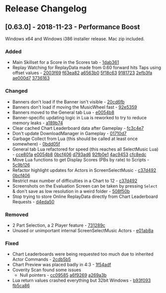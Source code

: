 # Release Changelog


## [0.63.0] - 2018-11-23 - Performance Boost

Windows x64 and Windows i386 installer release. Mac zip included.

### Added
- Main Skillset for a Score in the Scores tab - [1dab361](../../commit/1dab3619c56a5a925738562483d2d8873951bdeb)
- Replay Watching for ReplayData made from 0.60 forward hits Taps using offset values - [2003f69](../../commit/2003f6936e230d684511159046ca6dc9ae1b11d6) [f63ea82](../../commit/f63ea82f1aa6a6975ec8b57d1874396d0d8b750a) [a6563b0](../../commit/a6563b08049c208f3c79a0668964d8d67d37ae96) [5f18c63](../../commit/5f18c630b12b8dcad605bb5321316f9d74d753da) [9181723](../../commit/91817235e88287693c54147877a4824dd339cf49) [2efb3fa](../../commit/2efb3fac3d7369529d58722382c197b10278ec85) [ae000d7](../../commit/ae000d780f5979f7ea2abbf8b4e9d16cebe5f30e) [3736163](../../commit/373616359d38dcebb6d27efbffca3779aba6ab5a)
### Changed
- Banners don't load if the Banner isn't visible - [20cd6fb](../../commit/20cd6fb333ab358cffa93aeade8daba1982d7cc1)
- Banners don't load if moving the MusicWheel fast - [92e5359](../../commit/92e53596f189ae7988b90d97368917a6148a409e)
- Banners moved to the General tab Lua - [e0054b8](../../commit/e0054b8ed9a2f11d8e0e613dfbf1093b2dacd75e)
- Banner-specific updating logic in Lua is reworked to try to reduce memory leaks - [a189b74](../../commit/a189b74db87c1f6446b5904d5295856220189a90)
- Clear cached Chart Leaderboard data after Gameplay - [fc3c4e7](../../commit/fc3c4e79e5020d004d3a8ae29ee458b161d328eb)
- Don't update DownloadManager in Gameplay - [01710d7](../../commit/01710d71bb7467b1bd4f158207aa5307ed8476da)
- Garbage Collect from Lua (this should be called at least once somewhere) - [0bdd05f](../../commit/0bdd05fb7570b066bcc392e1b7acd61c9855e3e4)
- General tab Lua refactored for speed (this reaches all SelectMusic Lua) - [cce801a](../../commit/cce801a9981c0b40049d00064138623aca4737b6) [e0054b8](../../commit/e0054b8ed9a2f11d8e0e613dfbf1093b2dacd75e) [0bcf406](../../commit/0bcf406553347843b455e14d6db16f0c5b40e44d) [d793ad6](../../commit/d793ad6356f093c1404cc4727a690b22ebe4dca3) [92fb0e1](../../commit/92fb0e170da00820172034e4834e8f6556a946cd) [4ac9453](../../commit/4ac9453051d4953b707e6ff464ac4e8a9bd21ef4) [cfc8edc](../../commit/cfc8edc28b0e4cd9b8ec70410c5ecf02c791ca9e)
- Move Lua functions to get Display Scores (PBs by rate) to Scripts - [5c9b126](../../commit/5c9b126645e7108073f53eab10399cf4dbf3c9c8)
- Refactor highlight updates for Actors in ScreenSelectMusic - [c37d492](../../commit/c37d492557c9c30255804c131106df633c455814) [0bcf406](../../commit/0bcf406553347843b455e14d6db16f0c5b40e44d)
- Restrict max number of difficulties in a Chart to 12 - [c37d492](../../commit/c37d492557c9c30255804c131106df633c455814)
- Screenshots on the Evaluation Screen can be taken by pressing `Select` & don't save as low resolution in a weird folder - [508f50b](../../commit/508f50b56f9579e3543703ffa5d8fe9143ebaa41)
- Stop trying to store Online ReplayData directly from Chart Leaderboard Requests - [d4eda50](../../commit/d4eda50e337490de69b8687c03d2200dc874389e)
### Removed
- 2 Part Selection, a 2 Player feature - [731289c](../../commit/731289cc5e01f1c18f7f6d5760fa9822b9a0b23b)
- Unused or unimportant internal ScreenSelectMusic Actors - [e01ab8a](../../commit/e01ab8af140fd654fd15bcd9f5c276588ab4e912)
### Fixed
- Chart Leaderboards were being requested too much due to inherited Actor Commands - [2cdb5b5](../../commit/2cdb5b5de93286d06ae34b65917ffb5ac81b6a5d)
- Chart Preview was placed badly in 4:3 - [1f54adf](../../commit/1f54adf992441c8023d8ff0cea1c0012485caab9)
- Coverity Scan found some issues
  - Null pointers - [cc09585](../../commit/cc0958578883cb5284a2770125563261200f0753) [a6f9269](../../commit/a6f92693269f9fe2ae29daf058af7af776687c51) [a269a3b](../../commit/a269a3bcba84cc4a3fb59e163bcbb594c244bb80)
- Lua return values crashed everything but 32bit Windows - [b93f093](../../commit/b93f09380de951532f0ced05751f13c3a121c802) [fb5ca86](../../commit/fb5ca860f154b66a8e7f3292111d3e37939343b4)
